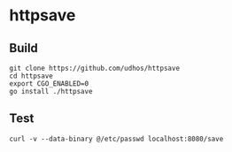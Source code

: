 # httpsave

## Build

    git clone https://github.com/udhos/httpsave
    cd httpsave
    export CGO_ENABLED=0
    go install ./httpsave

## Test

    curl -v --data-binary @/etc/passwd localhost:8080/save